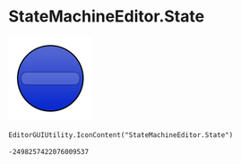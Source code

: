# StateMachineEditor.State
![](/img/StateMachineEditor.State.png)

``` CSharp
EditorGUIUtility.IconContent("StateMachineEditor.State")
```
```
-2498257422076009537
```
